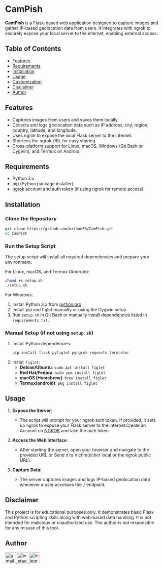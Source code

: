 
# CamPish
**CamPish** is a Flask-based web application designed to capture images and gather IP-based geolocation data from users. It integrates with ngrok to securely expose your local server to the internet, enabling external access.

## Table of Contents

- [Features](#Features)
- [Requirements](#Requirements)
- [Installation](#Installation)
- [Usage](#Usage)
- [Customization](#Customization)
- [Disclaimer](#Disclaimer)
- [Author](#Author)

## Features

- Captures images from users and saves them locally.
- Collects and logs geolocation data such as IP address, city, region, country, latitude, and longitude.
- Uses ngrok to expose the local Flask server to the internet.
- Shortens the ngrok URL for easy sharing.
- Cross-platform support for Linux, macOS, Windows (Git Bash or Cygwin), and Termux on Android.

## Requirements

- Python 3.x
- pip (Python package installer)
- <a href="http://ngrok.com">ngrok</a> account and auth token (if using ngrok for remote access)

## Installation

### Clone the Repository

```bash
git clone https://github.com/mithun50/CamPish.git
cd CamPish
```

### Run the Setup Script

The setup script will install all required dependencies and prepare your environment.

For Linux, macOS, and Termux (Android):

```bash
chmod +x setup.sh
./setup.sh
```

For Windows:

1. Install Python 3.x from [python.org](https://www.python.org/downloads/).
2. Install pip and figlet manually or using the Cygwin setup.
3. Run `setup.sh` in Git Bash or manually install dependencies listed in `requirements.txt`.

### Manual Setup (if not using `setup.sh`)

1. Install Python dependencies:
   ```bash
   pip install flask pyfiglet pyngrok requests termcolor
   ```
2. Install `figlet`:
   - **Debian/Ubuntu**: `sudo apt install figlet`
   - **Red Hat/Fedora**: `sudo yum install figlet`
   - **macOS (Homebrew)**: `brew install figlet`
   - **Termux(android)**: `pkg install figlet`

## Usage

1. **Expose the Server**:
   - The script will prompt for your ngrok auth token. If provided, it sets up ngrok to expose your Flask server to the internet.Create an Account on <a href="http://ngrok.com">NGROK</a> and take the auth token

2. **Access the Web Interface**:
   - After starting the server, open your browser and navigate to the provided URL or Send it to Victim(either local or the ngrok public URL).

3. **Capture Data**:
   - The server captures images and logs IP-based geolocation data whenever a user accesses the `/` endpoint.



## Disclaimer

This project is for educational purposes only. It demonstrates basic Flask and Python scripting skills along with web-based data handling. It is not intended for malicious or unauthorized use. The author is not responsible for any misuse of this tool.


## Author

<div align="left">
  <a href="malio:mithungowda.b7411@gmail.com" target="_blank">
    <img src="https://img.shields.io/static/v1?message=Gmail&logo=gmail&label=&color=D14836&logoColor=white&labelColor=&style=for-the-badge" height="35" alt="gmail logo"  />
  </a>
  <a href="http://instagram.com/mithun.gowda.b" target="_blank">
    <img src="https://img.shields.io/static/v1?message=Instagram&logo=instagram&label=&color=E4405F&logoColor=white&labelColor=&style=for-the-badge" height="35" alt="instagram logo"  />
  </a>
  <a href="https://t.me/@MITHUNGOWDA_B" target="_blank">
    <img src="https://img.shields.io/static/v1?message=Telegram&logo=telegram&label=&color=2CA5E0&logoColor=white&labelColor=&style=for-the-badge" height="35" alt="telegram logo"  />
  </a>
</div>
